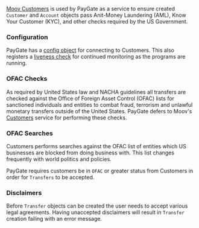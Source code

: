 [Moov Customers](/customers) is used by PayGate as a service to ensure created `Customer` and `Account` objects pass Anit-Money Laundering (AML), Know Your Customer (KYC), and other checks required by the US Government.

### Configuration

PayGate has a [config object](../config.md#customers) for connecting to Customers. This also registers a [liveness check](../admin.md#liveness-and-readiness-checks) for continued monitoring as the programs are running.

### OFAC Checks

As required by United States law and NACHA guidelines all transfers are checked against the Office of Foreign Asset Control (OFAC) lists for sanctioned individuals and entities to combat fraud, terrorism and unlawful monetary transfers outside of the United States. PayGate defers to Moov's [Customers](https://github.com/moov-io/customers) service for performing these checks.

### OFAC Searches

Customers performs searches against the OFAC list of entities which US businesses are blocked from doing business with. This list changes frequently with world politics and policies.

PayGate requires customers be in `OFAC` or greater status from Customers in order for `Transfers` to be accepted.

### Disclaimers

Before `Transfer` objects can be created the user needs to accept various legal agreements. Having unaccepted disclaimers will result in `Transfer` creation failing with an error message.
